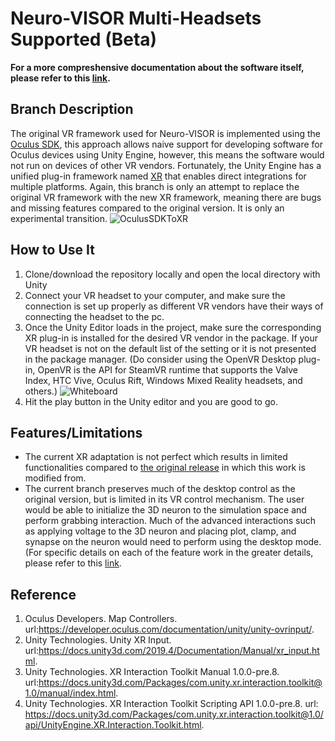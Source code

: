 # Neuro-VISOR Multi-Headsets Supported (Beta)
**For a more compreshensive documentation about the software itself, please refer to this [link](https://github.com/c2m2/Neuro-VISOR).**
## Branch Description
The original VR framework used for Neuro-VISOR is implemented using the [Oculus SDK](https://developer.oculus.com/downloads/), this approach allows naive support for developing software for Oculus devices using Unity Engine, however, this means the software would not run on devices of other VR vendors. Fortunately, the Unity Engine has a unified plug-in framework named [XR](https://docs.unity3d.com/Manual/XRPluginArchitecture.html) that enables direct integrations for multiple platforms. Again, this branch is only an attempt to replace the original VR framework with the new XR framework, meaning there are bugs and missing features compared to the original version. It is only an experimental transition.
![OculusSDKToXR](https://user-images.githubusercontent.com/60633000/170388567-3cf6da60-9613-4b3e-9b31-c058f665588e.png)

## How to Use It
1. Clone/download the repository locally and open the local directory with Unity
2. Connect your VR headset to your computer, and make sure the connection is set up properly as different VR vendors have their ways of connecting the headset to the pc.
3. Once the Unity Editor loads in the project, make sure the corresponding XR plug-in is installed for the desired VR vendor in the package. If your VR headset is not on the default list of the setting or it is not presented in the package manager. (Do consider using the OpenVR Desktop plug-in, OpenVR is the API for SteamVR runtime that supports the Valve Index, HTC Vive, Oculus Rift, Windows Mixed Reality headsets, and others.)
![Whiteboard](https://user-images.githubusercontent.com/60633000/170595928-1dce2150-bf78-4c3c-9ae4-4004dbd80a5a.png)
4. Hit the play button in the Unity editor and you are good to go.

## Features/Limitations
* The current XR adaptation is not perfect which results in limited functionalities compared to [the original release](https://github.com/c2m2/Neuro-VISOR/releases/tag/v2.0.0) in which this work is modified from.
* The current branch preserves much of the desktop control as the original version, but is limited in its VR control mechanism. The user would be able to initialize the 3D neuron to the simulation space and perform grabbing interaction. Much of the advanced interactions such as applying voltage to the 3D neuron and placing plot, clamp, and synapse on the neuron would need to perform using the desktop mode. (For specific details on each of the feature work in the greater details, please refer to this [link](https://github.com/c2m2/Neuro-VISOR).

## Reference
1. Oculus Developers. Map Controllers. url:https://developer.oculus.com/documentation/unity/unity-ovrinput/.
2. Unity Technologies. Unity XR Input. url:https://docs.unity3d.com/2019.4/Documentation/Manual/xr_input.html.
3. Unity Technologies. XR Interaction Toolkit Manual 1.0.0-pre.8. url:https://docs.unity3d.com/Packages/com.unity.xr.interaction.toolkit@1.0/manual/index.html.
4. Unity Technologies. XR Interaction Toolkit Scripting API 1.0.0-pre.8. url: https://docs.unity3d.com/Packages/com.unity.xr.interaction.toolkit@1.0/api/UnityEngine.XR.Interaction.Toolkit.html.
